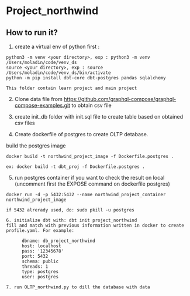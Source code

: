 # Project_northwind

## How to run it?

1. create a virtual env of python first :

```
python3 -m venv <your directory>, exp : python3 -m venv /Users/moladin/code/venv_ds
source <your directory>, exp : source /Users/moladin/code/venv_ds/bin/activate
python -m pip install dbt-core dbt-postgres pandas sqlalchemy

```

```
This folder contain learn project and main project
```

2. Clone data file from https://github.com/graphql-compose/graphql-compose-examples.git to obtain csv file
3. create init_db folder with init.sql file to create table based on obtained csv files

4. Create dockerfile of postgres to create OLTP detabase.

build the postgres image

```
docker build -t northwind_project_image -f Dockerfile.postgres .

ex: docker build -t dbt_proj -f Dockerfile.postgres .
```

5. run postgres container
   if you want to check the result on local (uncomment first the EXPOSE command on dockerfile postgres)

```
docker run -d -p 5432:5432 --name northwind_project_container northwind_project_image

if 5432 alrerady used, do: sudo pkill -u postgres

6. initialize dbt with: dbt init project_northwind
fill and match with previous information written in docker to create profile.yaml. For example:

      dbname: db_project_northwind
      host: localhost
      pass: '12345678'
      port: 5432
      schema: public
      threads: 1
      type: postgres
      user: postgres

7. run OLTP_northwind.py to dill the database with data
```
